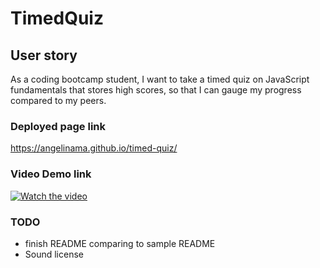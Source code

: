 # TimedQuiz
## User story
As a coding bootcamp student, I want to take a timed quiz on JavaScript fundamentals that stores high scores, so that I can gauge my progress compared to my peers.

### Deployed page link
 https://angelinama.github.io/timed-quiz/

### Video Demo link
[![Watch the video](https://user-images.githubusercontent.com/22566791/87030266-35cb6a00-c196-11ea-9564-e9a01e217204.png)](https://drive.google.com/file/d/1MO0pQGs2Z1UnoMmpdi5nDVyM7-ZTbKSs/view)

### TODO
- finish README comparing to sample README
- Sound license
